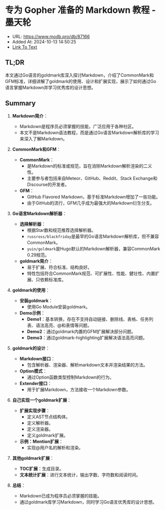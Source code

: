 # 专为 Gopher 准备的 Markdown 教程 - 墨天轮
- URL: https://www.modb.pro/db/87166
- Added At: 2024-10-13 14:50:25
- [Link To Text](2024-10-13-专为-gopher-准备的-markdown-教程---墨天轮_raw.md)

## TL;DR
本文通过Go语言的goldmark库深入探讨Markdown，介绍了CommonMark和GFM标准，详细讲解了goldmark的使用、设计和扩展实现，展示了如何通过Go语言掌握Markdown并学习优秀库的设计思想。

## Summary
1. **Markdown简介**：
   - Markdown是程序员必须掌握的技能，广泛应用于各种社区。
   - 本文不是Markdown语法教程，而是通过Go语言Markdown解析库的学习来深入了解Markdown。

2. **CommonMark和GFM**：
   - **CommonMark**：
     - 是Markdown的标准或规范，旨在消除Markdown解析渲染的二义性。
     - 主要参与者包括来自Meteor、GitHub、Reddit、Stack Exchange和Discourse的开发者。
   - **GFM**：
     - GitHub Flavored Markdown，基于标准Markdown增加了一些功能。
     - 由于GitHub的流行，GFM几乎成为最强大的Markdown衍生分支。

3. **Go语言Markdown解析器**：
   - **选择解析器**：
     - 根据Star数和规范推荐选择解析器。
     - `russross/blackfriday`是最早的Go语言Markdown解析库，但不兼容CommonMark。
     - `yuin/goldmark`是Hugo默认的Markdown解析器，兼容CommonMark 0.29规范。
   - **goldmark简介**：
     - 易于扩展、符合标准、结构良好。
     - 特性包括符合CommonMark规范、可扩展性、性能、健壮性、内置扩展、只依赖标准库。

4. **goldmark的使用**：
   - **安装goldmark**：
     - 使用Go Module安装goldmark。
   - **Demo示例**：
     - **Demo1**：基本转换，存在不支持自动链接、删除线、表格、任务列表、语法高亮、@和表情等问题。
     - **Demo2**：通过goldmark内置的GFM扩展解决部分问题。
     - **Demo3**：通过goldmark-highlighting扩展解决语法高亮问题。

5. **goldmark的设计**：
   - **Markdown接口**：
     - 包含解析器、渲染器、解析markdown文本并渲染结果的方法。
   - **Option模式**：
     - 通过Option函数类型控制Markdown的行为。
   - **Extender接口**：
     - 用于扩展Markdown，方法接收一个Markdown参数。

6. **自己实现一个goldmark扩展**：
   - **扩展实现步骤**：
     - 定义AST节点结构体。
     - 定义解析器。
     - 定义渲染器。
     - 定义goldmark扩展。
   - **示例：Mention扩展**：
     - 实现@用户名的解析和渲染。

7. **其他goldmark扩展**：
   - **TOC扩展**：生成目录。
   - **文本统计扩展**：进行文本统计，输出字数、字符数和阅读时间。

8. **总结**：
   - Markdown已成为程序员必须掌握的技能。
   - 通过goldmark库学习Markdown，同时学习Go语言优秀库的设计思想。

